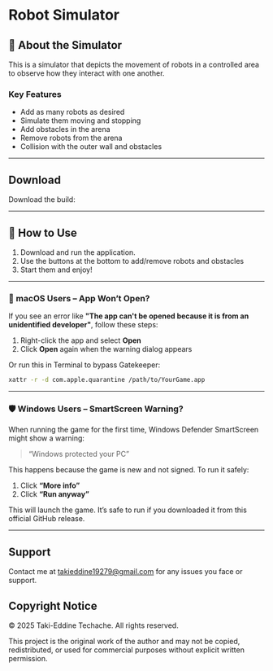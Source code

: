 # Robot Simulator

## 🤖 About the Simulator

This is a simulator that depicts the movement of robots in a controlled area to observe how they interact with one another. 

### Key Features
- Add as many robots as desired 
- Simulate them moving and stopping 
- Add obstacles in the arena 
- Remove robots from the arena 
- Collision with the outer wall and obstacles

---

## Download

Download the build:

---

## 🚀 How to Use

1. Download and run the application.  
2. Use the buttons at the bottom to add/remove robots and obstacles   
3. Start them and enjoy!

---

### 🧩 macOS Users – App Won’t Open?

If you see an error like **"The app can't be opened because it is from an unidentified developer"**, follow these steps:

1. Right-click the app and select **Open**
2. Click **Open** again when the warning dialog appears

Or run this in Terminal to bypass Gatekeeper:

```bash
xattr -r -d com.apple.quarantine /path/to/YourGame.app
```

---

### 🛡️ Windows Users – SmartScreen Warning?

When running the game for the first time, Windows Defender SmartScreen might show a warning:

> “Windows protected your PC”

This happens because the game is new and not signed. To run it safely:

1. Click **“More info”**
2. Click **“Run anyway”**

This will launch the game. It’s safe to run if you downloaded it from this official GitHub release.

---

## Support

Contact me at takieddine19279@gmail.com for any issues you face or support. 

## Copyright Notice

© 2025 Taki-Eddine Techache. All rights reserved.

This project is the original work of the author and may not be copied, redistributed, or used for commercial purposes without explicit written permission.
